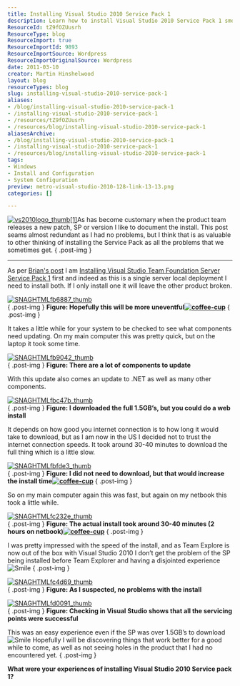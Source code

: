 ```yaml
---
title: Installing Visual Studio 2010 Service Pack 1
description: Learn how to install Visual Studio 2010 Service Pack 1 smoothly with tips and insights from Martin Hinshelwood. Enhance your development experience today!
ResourceId: tZ9fOZUusrh
ResourceType: blog
ResourceImport: true
ResourceImportId: 9893
ResourceImportSource: Wordpress
ResourceImportOriginalSource: Wordpress
date: 2011-03-10
creator: Martin Hinshelwood
layout: blog
resourceTypes: blog
slug: installing-visual-studio-2010-service-pack-1
aliases:
- /blog/installing-visual-studio-2010-service-pack-1
- /installing-visual-studio-2010-service-pack-1
- /resources/tZ9fOZUusrh
- /resources/blog/installing-visual-studio-2010-service-pack-1
aliasesArchive:
- /blog/installing-visual-studio-2010-service-pack-1
- /installing-visual-studio-2010-service-pack-1
- /resources/blog/installing-visual-studio-2010-service-pack-1
tags:
- Windows
- Install and Configuration
- System Configuration
preview: metro-visual-studio-2010-128-link-13-13.png
categories: []

---
```

[![vs2010logo_thumb[1]](images/Installing-Visual-Studio-2010-Service-Pa_77C9-vs2010logo_thumb1_thumb-11-11.png)](http://blog.hinshelwood.com/files/2011/05/GWB-Windows-Live-Writer-Installing-Visual-Studio-2010-Service-Pa_77C9-vs2010logo_thumb1_2.png)As has become customary when the product team releases a new patch, SP or version I like to document the install. This post seams almost redundant as I had no problems, but I think that is as valuable to other thinking of installing the Service Pack as all the problems that we sometimes get.
{ .post-img }

---

As per [Brian's post](http://blogs.msdn.com/b/bharry/archive/2011/03/09/installing-all-the-new-stuff.aspx) I am [Installing Visual Studio Team Foundation Server Service Pack 1](http://blog.hinshelwood.com/archive/2011/03/10/installing-visual-studio-team-foundation-server-service-pack-1.aspx) first and indeed as this is a single server local deployment I need to install both. If I only install one it will leave the other product broken.

[![SNAGHTMLfb6887_thumb](images/Installing-Visual-Studio-2010-Service-Pa_77C9-SNAGHTMLfb6887_thumb_thumb-4-4.png)](http://blog.hinshelwood.com/files/2011/05/GWB-Windows-Live-Writer-Installing-Visual-Studio-2010-Service-Pa_77C9-SNAGHTMLfb6887_thumb_2.png)  
{ .post-img }
**Figure: Hopefully this will be more uneventful[![coffee-cup](images/Installing-Visual-Studio-2010-Service-Pa_77C9-coffee-cup_thumb_2-2-2.jpg)](http://blog.hinshelwood.com/files/2011/05/GWB-Windows-Live-Writer-Installing-Visual-Studio-2010-Service-Pa_77C9-coffee-cup_8.jpg)**
{ .post-img }

It takes a little while for your system to be checked to see what components need updating. On my main computer this was pretty quick, but on the laptop it took some time.

[![SNAGHTMLfb9042_thumb](images/Installing-Visual-Studio-2010-Service-Pa_77C9-SNAGHTMLfb9042_thumb_thumb-5-5.png)](http://blog.hinshelwood.com/files/2011/05/GWB-Windows-Live-Writer-Installing-Visual-Studio-2010-Service-Pa_77C9-SNAGHTMLfb9042_thumb_2.png)  
{ .post-img }
**Figure: There are a lot of components to update**

With this update also comes an update to .NET as well as many other components.

[![SNAGHTMLfbc47b_thumb](images/Installing-Visual-Studio-2010-Service-Pa_77C9-SNAGHTMLfbc47b_thumb_thumb-6-6.png)](http://blog.hinshelwood.com/files/2011/05/GWB-Windows-Live-Writer-Installing-Visual-Studio-2010-Service-Pa_77C9-SNAGHTMLfbc47b_thumb_2.png)  
{ .post-img }
**Figure: I downloaded the full 1.5GB’s, but you could do a web install**

It depends on how good you internet connection is to how long it would take to download, but as I am now in the US I decided not to trust the internet connection speeds. It took around 30-40 minutes to download the full thing which is a little slow.

[![SNAGHTMLfbfde3_thumb](images/Installing-Visual-Studio-2010-Service-Pa_77C9-SNAGHTMLfbfde3_thumb_thumb-7-7.png)](http://blog.hinshelwood.com/files/2011/05/GWB-Windows-Live-Writer-Installing-Visual-Studio-2010-Service-Pa_77C9-SNAGHTMLfbfde3_thumb_2.png)  
{ .post-img }
**Figure: I did not need to download, but that would increase the install time[![coffee-cup](images/Installing-Visual-Studio-2010-Service-Pa_77C9-coffee-cup_thumb-3-3.jpg)](http://blog.hinshelwood.com/files/2011/05/GWB-Windows-Live-Writer-Installing-Visual-Studio-2010-Service-Pa_77C9-coffee-cup_2.jpg)**
{ .post-img }

So on my main computer again this was fast, but again on my netbook this took a little while.

[![SNAGHTMLfc232e_thumb](images/Installing-Visual-Studio-2010-Service-Pa_77C9-SNAGHTMLfc232e_thumb_thumb-8-8.png)](http://blog.hinshelwood.com/files/2011/05/GWB-Windows-Live-Writer-Installing-Visual-Studio-2010-Service-Pa_77C9-SNAGHTMLfc232e_thumb_2.png)  
{ .post-img }
**Figure: The actual install took around 30-40 minutes (2 hours on netbook)[![coffee-cup](images/Installing-Visual-Studio-2010-Service-Pa_77C9-coffee-cup_thumb_1-1-1.jpg)](http://blog.hinshelwood.com/files/2011/05/GWB-Windows-Live-Writer-Installing-Visual-Studio-2010-Service-Pa_77C9-coffee-cup_5.jpg)**
{ .post-img }

I was pretty impressed with the speed of the install, and as Team Explore is now out of the box with Visual Studio 2010 I don’t get the problem of the SP being installed before Team Explorer and having a disjointed experience ![Smile](images/Installing-Visual-Studio-2010-Service-Pa_77C9-wlEmoticon-smile_2-12-12.png)
{ .post-img }

[![SNAGHTMLfc4d69_thumb](images/Installing-Visual-Studio-2010-Service-Pa_77C9-SNAGHTMLfc4d69_thumb_thumb-9-9.png)](http://blog.hinshelwood.com/files/2011/05/GWB-Windows-Live-Writer-Installing-Visual-Studio-2010-Service-Pa_77C9-SNAGHTMLfc4d69_thumb_2.png)  
{ .post-img }
**Figure: As I suspected, no problems with the install**

[![SNAGHTMLfd0091_thumb](images/Installing-Visual-Studio-2010-Service-Pa_77C9-SNAGHTMLfd0091_thumb_thumb-10-10.png)](http://blog.hinshelwood.com/files/2011/05/GWB-Windows-Live-Writer-Installing-Visual-Studio-2010-Service-Pa_77C9-SNAGHTMLfd0091_thumb_2.png)  
{ .post-img }
**Figure: Checking in Visual Studio shows that all the servicing points were successful**

This was an easy experience even if the SP was over 1.5GB’s to download ![Smile](images/Installing-Visual-Studio-2010-Service-Pa_77C9-wlEmoticon-smile_2-12-12.png) Hopefully I will be discovering things that work better for a good while to come, as well as not seeing holes in the product that I had no encountered yet.
{ .post-img }

**What were your experiences of installing Visual Studio 2010 Service pack 1?**
